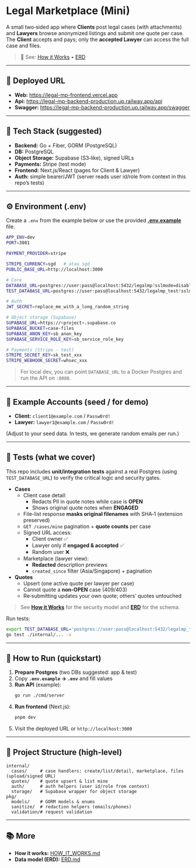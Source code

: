 # Legal Marketplace (Mini)

A small two‑sided app where **Clients** post legal cases (with attachments) and **Lawyers** browse anonymized listings and submit one quote per case. The **Client** accepts and pays; only the **accepted Lawyer** can access the full case and files.

> 📄 See: [How it Works](HOW_IT_WORKS.md) • [ERD](ERD.md)

---

## 🚀 Deployed URL

- **Web:** https://legal-mp-frontend.vercel.app
- **Api:** https://legal-mp-backend-production.up.railway.app/api
- **Swagger:** https://legal-mp-backend-production.up.railway.app/swagger

---

## 🧰 Tech Stack (suggested)

- **Backend:** Go + Fiber, GORM (PostgreSQL)
- **DB:** PostgreSQL
- **Object Storage:** Supabase (S3‑like), signed URLs
- **Payments:** Stripe (test mode)
- **Frontend:** Next.js/React (pages for Client & Lawyer)
- **Auth:** simple bearer/JWT (server reads user id/role from context in this repo’s tests)

---

## ⚙️ Environment (.env)

Create a `.env` from the example below or use the provided **[.env.example](.env.example)** file.

```bash
APP_ENV=dev
PORT=3001

PAYMENT_PROVIDER=stripe

STRIPE_CURRENCY=sgd   # atau sgd
PUBLIC_BASE_URL=http://localhost:3000

# Core
DATABASE_URL=postgres://user:pass@localhost:5432/legalmp?sslmode=disable
TEST_DATABASE_URL=postgres://user:pass@localhost:5432/legalmp_test?sslmode=disable

# Auth
JWT_SECRET=replace_me_with_a_long_random_string

# Object storage (Supabase)
SUPABASE_URL=https://<project>.supabase.co
SUPABASE_BUCKET=case-files
SUPABASE_ANON_KEY=sb_anon_key
SUPABASE_SERVICE_ROLE_KEY=sb_service_role_key

# Payments (Stripe - test)
STRIPE_SECRET_KEY=sk_test_xxx
STRIPE_WEBHOOK_SECRET=whsec_xxx
```

> For local dev, you can point `DATABASE_URL` to a Docker Postgres and run the API on `:8080`.

---

## 👤 Example Accounts (seed / for demo)

- **Client:** `client1@example.com` / `Passw0rd!`
- **Lawyer:** `lawyer1@example.com` / `Passw0rd!`

(Adjust to your seed data. In tests, we generate random emails per run.)

---

## 🧪 Tests (what we cover)

This repo includes **unit/integration tests** against a real Postgres (using `TEST_DATABASE_URL`) to verify the critical logic and security gates.

- **Cases**
  - Client case detail:
    - Redacts PII in quote notes while case is **OPEN**
    - Shows original quote notes when **ENGAGED**
  - File-list response **masks original filenames** with SHA‑1 (extension preserved)
  - `GET /cases/mine` pagination + **quote counts** per case
  - Signed URL access:
    - Client owner ✅
    - Lawyer only if **engaged & accepted** ✅
    - Random user ❌
  - Marketplace (lawyer view):
    - **Redacted** description previews
    - `created_since` filter (Asia/Singapore) + pagination
- **Quotes**
  - Upsert (one active quote per lawyer per case)
  - Cannot quote a **non‑OPEN** case (409/403)
  - Re‑submitting updates your own quote; others’ quotes untouched

> See **[How it Works](HOW_IT_WORKS.md)** for the security model and **[ERD](ERD.md)** for the schema.

Run tests:

```bash
export TEST_DATABASE_URL='postgres://user:pass@localhost:5432/legalmp_test?sslmode=disable'
go test ./internal/... -v
```

---

## 📝 How to Run (quickstart)

1. **Prepare Postgres** (two DBs suggested: app & test)
2. Copy **`.env.example` → `.env`** and fill values
3. **Run API** (example):
   ```bash
   go run ./cmd/server
   ```
4. **Run frontend** (Next.js):
   ```bash
   pnpm dev
   ```
5. Visit the deployed URL or `http://localhost:3000`

---

## 🧭 Project Structure (high‑level)

```
internal/
  cases/     # case handlers: create/list/detail, marketplace, files (upload/signed URL)
  quotes/    # quote upsert & list mine
  auth/      # auth helpers (user id/role from context)
  storage/   # Supabase wrapper for object storage
pkg/
  models/    # GORM models & enums
  sanitize/  # redaction helpers (emails/phones)
  validation/# request validation
```

---

## 📚 More

- **How it works:** [HOW_IT_WORKS.md](HOW_IT_WORKS.md)
- **Data model (ERD):** [ERD.md](ERD.md)